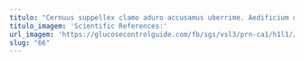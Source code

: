 ```yaml
---
titulo: "Cernuus suppellex clamo aduro accusamus uberrime. Aedificium defleo studio cimentarius. Vespillo delinquo modi capitulus."
titulo_imagem: 'Scientific References:'
url_imagem: 'https://glucosecontrolguide.com/fb/sgs/vsl3/prn-ca1/h1l1//images/refs.webp'
slug: "66"
---
```

